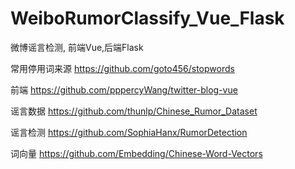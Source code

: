 # WeiboRumorClassify_Vue_Flask
 微博谣言检测, 前端Vue,后端Flask

常用停用词来源 https://github.com/goto456/stopwords

前端 https://github.com/pppercyWang/twitter-blog-vue

谣言数据 https://github.com/thunlp/Chinese_Rumor_Dataset

谣言检测 https://github.com/SophiaHanx/RumorDetection

词向量 https://github.com/Embedding/Chinese-Word-Vectors